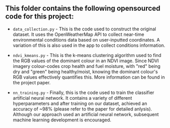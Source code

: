 ## This folder contains the following opensourced code for this project:

* ```data_collection.py``` - This is the code used to construct the original dataset. It uses the OpenWeatherMap API to collect near-time 
environmental conditions data based on user-inputted coordinates. A variation of this is also used in the app to collect conditions information.

* ```ndvi_kmeans.py``` - This is the k-means clustering algorithm used to find the RGB values of the dominant colour in an NDVI image. Since NDVI 
imagery colour-codes crop health and fuel moisture, with "red" being dry and "green" being healthy/moist, knowing the dominant colour's RGB values effectively quantifies this. 
More information can be found in the project paper.

* ```nn_training.py``` - Finally, this is the code used to train the classifier artificial neural network. It contains a variety of different 
hyperparameters and after training on our dataset, achieved an accuracy of ~98% (please refer to the paper for detailed anlysis). Although our approach used an artificial 
neural network, subsequent machine learning development is encouraged.
